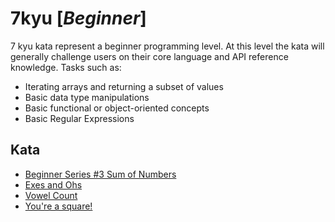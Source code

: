 # 7kyu [*Beginner*]
7 kyu kata represent a beginner programming level. At this level the kata will generally challenge users on their core language and API reference knowledge. Tasks such as:  
- Iterating arrays and returning a subset of values  
- Basic data type manipulations  
- Basic functional or object-oriented concepts  
- Basic Regular Expressions

## Kata

- [Beginner Series #3 Sum of Numbers](https://www.codewars.com/kata/55f2b110f61eb01779000053)
- [Exes and Ohs](https://www.codewars.com/kata/55908aad6620c066bc00002a)
- [Vowel Count](https://www.codewars.com/kata/54ff3102c1bad923760001f3)
- [You're a square!](https://www.codewars.com/kata/54c27a33fb7da0db0100040e)
